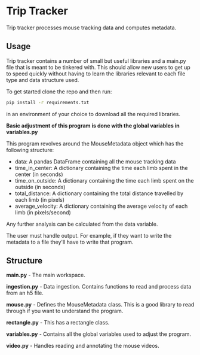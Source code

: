 # Trip Tracker

Trip tracker processes mouse tracking data and computes metadata.

## Usage

Trip tracker contains a number of small but useful libraries and a main.py file that is meant to be tinkered with. This should allow new users to get up to speed quickly without having to learn the libraries relevant to each file type and data structure used. 

To get started clone the repo and then run:

```bash
pip install -r requirements.txt
```

in an environment of your choice to download all the required libraries.

**Basic adjustment of this program is done with the global variables in variables.py**

This program revolves around the MouseMetadata object which has the following structure:
- data: A pandas DataFrame containing all the mouse tracking data
- time_in_center: A dictionary containing the time each limb spent in the center (in seconds)
- time_on_outside: A dictionary containing the time each limb spent on the outside (in seconds)
- total_distance: A dictionary containing the total distance travelled by each limb (in pixels)
- average_velocity: A dictionary containing the average velocity of each limb (in pixels/second)

Any further analysis can be calculated from the data variable.

The user must handle output. For example, if they want to write the metadata to a file they'll have to write that program.

## Structure

**main.py** - The main workspace. 

**ingestion.py** - Data ingestion. Contains functions to read and process data from an h5 file.

**mouse.py** - Defines the MouseMetadata class. This is a good library to read through if you want to understand the program.

**rectangle.py** - This has a rectangle class.

**variables.py** - Contains all the global variables used to adjust the program.

**video.py** - Handles reading and annotating the mouse videos.
